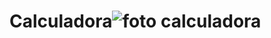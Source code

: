 # Calculadora![foto calculadora](https://user-images.githubusercontent.com/127224554/224166979-f020bc55-03ee-41af-b858-c9a70372dbe6.png)
